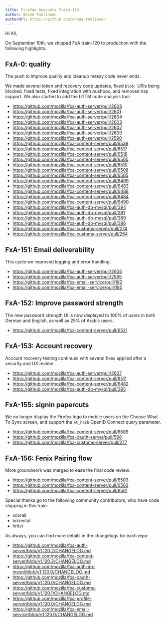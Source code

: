 ```yaml
---
title: Firefox Accounts Train-120
author: Shane Tomlinson
authorUrl: https://github.com/shane-tomlinson
---
```


Hi All,

On September 10th, we shipped FxA train-120 to production
with the following highlights:

<!--truncate-->

## FxA-0: quality

The push to improve quality and cleanup messy code never ends.

We made several token and recovery code updates, fixed `blob:` URIs being blocked,
fixed tests, fixed integration with pushbox, and removed nsp support. We also
started to add the LGTM code analysis tool.

  * https://github.com/mozilla/fxa-auth-server/pull/2608
  * https://github.com/mozilla/fxa-auth-server/pull/2601
  * https://github.com/mozilla/fxa-auth-server/pull/2604
  * https://github.com/mozilla/fxa-auth-server/pull/2603
  * https://github.com/mozilla/fxa-auth-server/pull/2602
  * https://github.com/mozilla/fxa-auth-server/pull/2600
  * https://github.com/mozilla/fxa-auth-server/pull/2590
  * https://github.com/mozilla/fxa-content-server/pull/6538
  * https://github.com/mozilla/fxa-content-server/pull/6517
  * https://github.com/mozilla/fxa-content-server/pull/6518
  * https://github.com/mozilla/fxa-content-server/pull/6500
  * https://github.com/mozilla/fxa-content-server/pull/6510
  * https://github.com/mozilla/fxa-content-server/pull/6508
  * https://github.com/mozilla/fxa-content-server/pull/6505
  * https://github.com/mozilla/fxa-content-server/pull/6499
  * https://github.com/mozilla/fxa-content-server/pull/6483
  * https://github.com/mozilla/fxa-content-server/pull/6488
  * https://github.com/mozilla/fxa-content-server/pull/6484
  * https://github.com/mozilla/fxa-content-server/pull/6490
  * https://github.com/mozilla/fxa-auth-db-mysql/pull/394
  * https://github.com/mozilla/fxa-auth-db-mysql/pull/391
  * https://github.com/mozilla/fxa-auth-db-mysql/pull/389
  * https://github.com/mozilla/fxa-auth-db-mysql/pull/386
  * https://github.com/mozilla/fxa-customs-server/pull/274
  * https://github.com/mozilla/fxa-customs-server/pull/264

## FxA-151: Email deliverability

This cycle we improved logging and error handling.

  * https://github.com/mozilla/fxa-auth-server/pull/2606
  * https://github.com/mozilla/fxa-auth-server/pull/2595
  * https://github.com/mozilla/fxa-email-service/pull/182
  * https://github.com/mozilla/fxa-email-service/pull/180

## FxA-152: Improve password strength

The new password strength UI is now displayed to 100% of users
in both German and English, as well as 25% of Arabic users.

  * https://github.com/mozilla/fxa-content-server/pull/6521

## FxA-153: Account recovery

Account recovery testing continues with several fixes applied
after a security and UX review.

  * https://github.com/mozilla/fxa-auth-server/pull/2607
  * https://github.com/mozilla/fxa-content-server/pull/6511
  * https://github.com/mozilla/fxa-content-server/pull/6482
  * https://github.com/mozilla/fxa-auth-db-mysql/pull/395

## FxA-155: signin papercuts

We no longer display the Firefox logo to mobile users on the
Choose What To Sync screen, and support the `at_hash` OpenID Connect
query parameter.

  * https://github.com/mozilla/fxa-content-server/pull/6509
  * https://github.com/mozilla/fxa-oauth-server/pull/598
  * https://github.com/mozilla/fxa-customs-server/pull/277

## FxA-156: Fenix Pairing flow

More groundwork was merged to ease the final code review.

  * https://github.com/mozilla/fxa-content-server/pull/6503
  * https://github.com/mozilla/fxa-content-server/pull/6502
  * https://github.com/mozilla/fxa-content-server/pull/6501


Special thanks go to the following community contributors,
who have code shipping in this train:

  * xcorail
  * brizental
  * hritvi

As always, you can find more details in the changelogs for each repo:

  * https://github.com/mozilla/fxa-auth-server/blob/v1.120.2/CHANGELOG.md
  * https://github.com/mozilla/fxa-content-server/blob/v1.120.2/CHANGELOG.md
  * https://github.com/mozilla/fxa-auth-db-mysql/blob/v1.120.0/CHANGELOG.md
  * https://github.com/mozilla/fxa-oauth-server/blob/v1.120.0/CHANGELOG.md
  * https://github.com/mozilla/fxa-customs-server/blob/v1.120.1/CHANGELOG.md
  * https://github.com/mozilla/fxa-profile-server/blob/v1.120.0/CHANGELOG.md
  * https://github.com/mozilla/fxa-email-service/blob/v1.120.0/CHANGELOG.md
